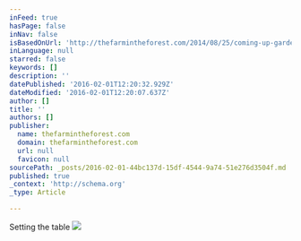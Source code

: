 ```yaml
---
inFeed: true
hasPage: false
inNav: false
isBasedOnUrl: 'http://thefarmintheforest.com/2014/08/25/coming-up-garden-wedding/#jp-carousel-408'
inLanguage: null
starred: false
keywords: []
description: ''
datePublished: '2016-02-01T12:20:32.929Z'
dateModified: '2016-02-01T12:20:07.637Z'
author: []
title: ''
authors: []
publisher:
  name: thefarmintheforest.com
  domain: thefarmintheforest.com
  url: null
  favicon: null
sourcePath: _posts/2016-02-01-44bc137d-15df-4544-9a74-51e276d3504f.md
published: true
_context: 'http://schema.org'
_type: Article

---
```

Setting the table ![](https://thefarmintheforest.files.wordpress.com/2014/08/20140830-mirte-rein-287.jpg?w=1200&h=&crop=1)